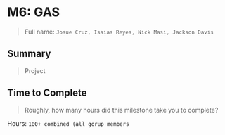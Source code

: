 # M6: GAS
> Full name: `Josue Cruz, Isaias Reyes, Nick Masi, Jackson Davis `


## Summary
> Project


## Time to Complete
> Roughly, how many hours did this milestone take you to complete?

Hours: `100+ combined (all gorup members`

